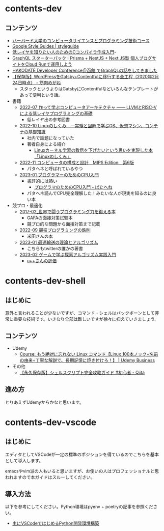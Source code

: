 # contents-dev

## コンテンツ

- [ハーバード大学のコンピュータサイエンスとプログラミング技術コース](https://cs50.jp/)
- [Google Style Guides | styleguide](https://google.github.io/styleguide)
- [低レイヤを知りたい人のためのCコンパイラ作成入門](https://www.sigbus.info/compilerbook)-
- [GraphQL スターターパック | Prisma + NestJS + Next.JS製 個人ブログサイトをCloud Runで運用しよう](https://zenn.dev/waddy/books/graphql-nestjs-nextjs-bootcamp)
- [HAKODATE Developer Conference＠函館 でGraphQLの話をしてきました](https://dev.classmethod.jp/articles/hakodate-developer-conference-graphql/)
- [【保存版】WordPressをGatsby+Contentfulに移行する全工程（2020年2月24日時点） - 筋肉めがね](https://kinnikumegane.com/posts/howtomigratefromwordpresstogatsby/)
  - スタックというよりはGatsbyにContentfulなどいろんなテンプレートがあって便利という話。
- 書籍
    - [2022-07 作って学ぶコンピュータアーキテクチャ —— LLVMとRISC-Vによる低レイヤプログラミングの基礎](https://www.amazon.co.jp/dp/4297129140)
      - 低レイヤ出の参考図書
    - [2022-10 Linuxのしくみ　―実験と図解で学ぶOS、仮想マシン、コンテナの基礎知識](https://www.amazon.co.jp/dp/B0BG8J5QJ1)
      - 社内で話題になっていた
      - 著者自身による紹介
        - [Linuxカーネル学習の敷居を下げたいという思いを実現した本 「Linuxのしくみ」](https://speakerdeck.com/sat/linuxkaneruxue-xi-nofu-ju-woxia-getaitoiusi-iwoshi-xian-sitaben-linuxnosikumi)
    - [2022-11 コンピュータの構成と設計　MIPS Edition　第6版](https://www.amazon.co.jp/dp/B0BLTQS81T)
      - パタヘネと呼ばれているやつ
    - [2023-01 プログラマーのためのCPU入門](https://www.amazon.co.jp/dp/4908686165)
      - 書評的には熱い
        - [プログラマのためのCPU入門 - ぱたへね](https://natsutan.hatenablog.com/entry/2023/02/23/093741)
      - パタヘネ読んでCPU完全理解した！みたいな人が現実を知るのに良い本
- 競プロ・最適化
  - [2017-02_世界で闘うプログラミング力を鍛える本](https://book.mynavi.jp/ec/products/detail/id=65354)
    - GAFAの面接対策試験本
    - 競プロ的な問題から面接対策まで記載
  - [2022-09 競技プログラミングの鉄則](https://www.amazon.co.jp/dp/483997750X)
    - 米田さんの本
  - [2023-01 最適輸送の理論とアルゴリズム](https://www.amazon.co.jp/dp/4065305144)
    - こちらもtwitterの誰かの著書
  - [2023-02 ゲームで学ぶ探索アルゴリズム実践入門](https://www.amazon.co.jp/dp/4297133601)
    - [u++さんの評価](https://twitter.com/upura0/status/1632027942841913344)
# contents-dev-shell

## はじめに

意外と言われることが少ないですが、コマンド・シェルはバックボーンとして非常に重要な技術です。いきなり全部は難しいですが徐々に抑えていきましょう。

## コンテンツ

- Udemy
    - [Course: もう絶対に忘れない Linux コマンド【Linux 100本ノック+名前の由来+丁寧な解説で、長期記憶に焼き付けろ！】 | Udemy Business](https://classmethodjp.udemy.com/course/linux100test/learn/lecture/24670104#overview)
- その他
    - [【永久保存版】シェルスクリプト完全攻略ガイド #初心者 - Qiita](https://qiita.com/osw_nuco/items/a5d7173c1e443030875f)

## 進め方

とりあえずUdemyからかなと思います。

# contents-dev-vscode

## はじめに

エディタとしてVSCodeが一定の標準のポジションを得ているのでこちらを基本として導入します。

emacsやvim派の人もいると思いますが、お使いの人はプロフェッショナルと思われますので本ガイドはスルーしてください。

## 導入方法

以下を参考にしてください。Python環境はpyenv + poetryの記事を参照ください。

- [主にVSCodeではじめるPython開発環境構築](https://dev.classmethod.jp/articles/python-vscode-plugin/)
